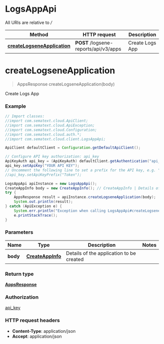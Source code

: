 # LogsAppApi

All URIs are relative to */*

| Method                                                                 | HTTP request                          | Description     |
| ---------------------------------------------------------------------- | ------------------------------------- | --------------- |
| [**createLogseneApplication**](LogsAppApi.md#createLogseneApplication) | **POST** /logsene-reports/api/v3/apps | Create Logs App |

<a name="createLogseneApplication"></a>

# **createLogseneApplication**

> AppsResponse createLogseneApplication(body)

Create Logs App

### Example

```java
// Import classes:
//import com.sematext.cloud.ApiClient;
//import com.sematext.cloud.ApiException;
//import com.sematext.cloud.Configuration;
//import com.sematext.cloud.auth.*;
//import com.sematext.cloud.client.LogsAppApi;

ApiClient defaultClient = Configuration.getDefaultApiClient();

// Configure API key authorization: api_key
ApiKeyAuth api_key = (ApiKeyAuth) defaultClient.getAuthentication("api_key");
api_key.setApiKey("YOUR API KEY");
// Uncomment the following line to set a prefix for the API key, e.g. "Token" (defaults to null)
//api_key.setApiKeyPrefix("Token");

LogsAppApi apiInstance = new LogsAppApi();
CreateAppInfo body = new CreateAppInfo(); // CreateAppInfo | Details of the application to be created
try {
    AppsResponse result = apiInstance.createLogseneApplication(body);
    System.out.println(result);
} catch (ApiException e) {
    System.err.println("Exception when calling LogsAppApi#createLogseneApplication");
    e.printStackTrace();
}
```

### Parameters

| Name     | Type                                  | Description                              | Notes |
| -------- | ------------------------------------- | ---------------------------------------- | ----- |
| **body** | [**CreateAppInfo**](CreateAppInfo.md) | Details of the application to be created |

### Return type

[**AppsResponse**](AppsResponse.md)

### Authorization

[api_key](../README.md#api_key)

### HTTP request headers

- **Content-Type**: application/json
- **Accept**: application/json
